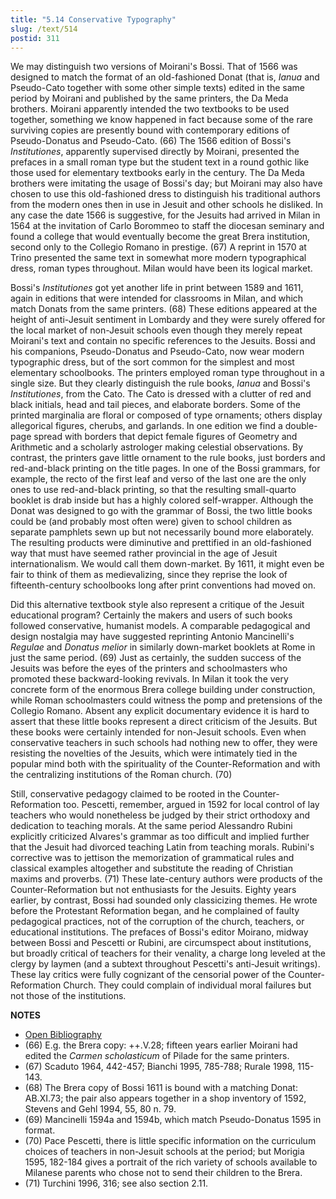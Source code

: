 ```yaml
---
title: "5.14 Conservative Typography"
slug: /text/514
postid: 311
---
```

We may distinguish two versions of Moirani's Bossi. That of 1566 was designed to match the format of an old-fashioned Donat (that is, *Ianua* and Pseudo-Cato together with some other simple texts) edited in the same period by Moirani and published by the same printers, the Da Meda brothers. Moirani apparently intended the two textbooks to be used together, something we know happened in fact because some of the rare surviving copies are presently bound with contemporary editions of Pseudo-Donatus and Pseudo-Cato. (66) The 1566 edition of Bossi's *Institutiones*, apparently supervised directly by Moirani, presented the prefaces in a small roman type but the student text in a round gothic like those used for elementary textbooks early in the century. The Da Meda brothers were imitating the usage of Bossi's day; but Moirani may also have chosen to use this old-fashioned dress to distinguish his traditional authors from the modern ones then in use in Jesuit and other schools he disliked. In any case the date 1566 is suggestive, for the Jesuits had arrived in Milan in 1564 at the invitation of Carlo Borommeo to staff the diocesan seminary and found a college that would eventually become the great Brera institution, second only to the Collegio Romano in prestige. (67) A reprint in 1570 at Trino presented the same text in somewhat more modern typographical dress, roman types throughout. Milan would have been its logical market.

Bossi's *Institutiones* got yet another life in print between 1589 and 1611, again in editions that were intended for classrooms in Milan, and which match Donats from the same printers. (68) These editions appeared at the height of anti-Jesuit sentiment in Lombardy and they were surely offered for the local market of non-Jesuit schools even though they merely repeat Moirani's text and contain no specific references to the Jesuits. Bossi and his companions, Pseudo-Donatus and Pseudo-Cato, now wear modern typographic dress, but of the sort common for the simplest and most elementary schoolbooks. The printers employed roman type throughout in a single size. But they clearly distinguish the rule books, *Ianua* and Bossi's *Institutiones*, from the Cato. The Cato is dressed with a clutter of red and black initials, head and tail pieces, and elaborate borders. Some of the printed marginalia are floral or composed of type ornaments; others display allegorical figures, cherubs, and garlands. In one edition we find a double-page spread with borders that depict female figures of Geometry and Arithmetic and a scholarly astrologer making celestial observations. By contrast, the printers gave little ornament to the rule books, just borders and red-and-black printing on the title pages. In one of the Bossi grammars, for example, the recto of the first leaf and verso of the last one are the only ones to use red-and-black printing, so that the resulting small-quarto booklet is drab inside but has a highly colored self-wrapper. Although the Donat was designed to go with the grammar of Bossi, the two little books could be (and probably most often were) given to school children as separate pamphlets sewn up but not necessarily bound more elaborately. The resulting products were diminutive and prettified in an old-fashioned way that must have seemed rather provincial in the age of Jesuit internationalism. We would call them down-market. By 1611, it might even be fair to think of them as medievalizing, since they reprise the look of fifteenth-century schoolbooks long after print conventions had moved on.

Did this alternative textbook style also represent a critique of the Jesuit educational program? Certainly the makers and users of such books followed conservative, humanist models. A comparable pedagogical and design nostalgia may have suggested reprinting Antonio Mancinelli's *Regulae* and *Donatus melior* in similarly down-market booklets at Rome in just the same period. (69) Just as certainly, the sudden success of the Jesuits was before the eyes of the printers and schoolmasters who promoted these backward-looking revivals. In Milan it took the very concrete form of the enormous Brera college building under construction, while Roman schoolmasters could witness the pomp and pretensions of the Collegio Romano. Absent any explicit documentary evidence it is hard to assert that these little books represent a direct criticism of the Jesuits. But these books were certainly intended for non-Jesuit schools. Even when conservative teachers in such schools had nothing new to offer, they were resisting the novelties of the Jesuits, which were intimately tied in the popular mind both with the spirituality of the Counter-Reformation and with the centralizing institutions of the Roman church. (70)

Still, conservative pedagogy claimed to be rooted in the Counter-Reformation too. Pescetti, remember, argued in 1592 for local control of lay teachers who would nonetheless be judged by their strict orthodoxy and dedication to teaching morals. At the same period Alessandro Rubini explicitly criticized Alvares's grammar as too difficult and implied further that the Jesuit had divorced teaching Latin from teaching morals. Rubini's corrective was to jettison the memorization of grammatical rules and classical examples altogether and substitute the reading of Christian maxims and proverbs. (71) These late-century authors were products of the Counter-Reformation but not enthusiasts for the Jesuits. Eighty years earlier, by contrast, Bossi had sounded only classicizing themes. He wrote before the Protestant Reformation began, and he complained of faulty pedagogical practices, not of the corruption of the church, teachers, or educational institutions. The prefaces of Bossi's editor Moirano, midway between Bossi and Pescetti or Rubini, are circumspect about institutions, but broadly critical of teachers for their venality, a charge long leveled at the clergy by laymen (and a subtext throughout Pescetti's anti-Jesuit writings). These lay critics were fully cognizant of the censorial power of the Counter-Reformation Church. They could complain of individual moral failures but not those of the institutions.

**NOTES**
* [Open Bibliography](/bibliography.pdf)
* (66) E.g. the Brera copy: ++.V.28; fifteen years earlier Moirani had edited the *Carmen scholasticum* of Pilade for the same printers.
* (67) Scaduto 1964, 442-457; Bianchi 1995, 785-788; Rurale 1998, 115-143.
* (68) The Brera copy of Bossi 1611 is bound with a matching Donat: AB.XI.73; the pair also appears together in a shop inventory of 1592, Stevens and Gehl 1994, 55, 80 n. 79.
* (69) Mancinelli 1594a and 1594b, which match Pseudo-Donatus 1595 in format.
* (70) Pace Pescetti, there is little specific information on the curriculum choices of teachers in non-Jesuit schools at the period; but Morigia 1595, 182-184 gives a portrait of the rich variety of schools available to Milanese parents who chose not to send their children to the Brera.
* (71) Turchini 1996, 316; see also section 2.11.
